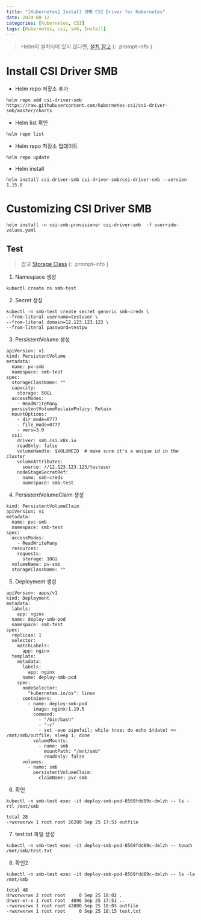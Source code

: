 ```yaml
---
title: "[Kubernetes] Install SMB CSI Driver for Kubernetes"
date: 2024-08-12
categories: [Kubernetes, CSI]
tags: [Kubernetes, csi, smb, Install]
---
```


> Helm이 설치되어 있지 않다면, [설치 참고](https://kyungryeol-yoon.github.io/posts/kubernetes-install-helm/)
{: .prompt-info }

# Install CSI Driver SMB
- Helm repo 저장소 추가
```
helm repo add csi-driver-smb https://raw.githubusercontent.com/kubernetes-csi/csi-driver-smb/master/charts
```

- Helm list 확인
```
helm repo list
```

- Helm repo 저장소 업데이트
```
helm repo update
```

- Helm install
```
helm install csi-driver-smb csi-driver-smb/csi-driver-smb --version 1.15.0
```

# Customizing CSI Driver SMB
```
helm install -n csi-smb-provisioner csi-driver-smb  -f override-values.yaml
```

## Test

> 참고 [Storage Class](https://github.com/kubernetes-csi/csi-driver-smb/blob/master/deploy/example/storageclass-smb.yaml)
{: .prompt-info }

1. Namespace 생성
```
kubectl create ns smb-test
```

2. Secret 생성
```
kubectl -n smb-test create secret generic smb-creds \
--from-literal username=testuser \
--from-literal domain=12.123.123.123 \
--from-literal password=testpw
```

3. PersistentVolume 생성
```
apiVersion: v1
kind: PersistentVolume
metadata:
  name: pv-smb
  namespace: smb-test
spec:
  storageClassName: ""
  capacity:
    storage: 50Gi
  accessModes:
    - ReadWriteMany
  persistentVolumeReclaimPolicy: Retain
  mountOptions:
    - dir_mode=0777
    - file_mode=0777
    - vers=3.0
  csi:
    driver: smb.csi.k8s.io
    readOnly: false
    volumeHandle: $VOLUMEID  # make sure it's a unique id in the cluster
    volumeAttributes:
      source: //12.123.123.123/testuser
    nodeStageSecretRef:
      name: smb-creds
      namespace: smb-test
```

4. PersistentVolumeClaim 생성
```
kind: PersistentVolumeClaim
apiVersion: v1
metadata:
  name: pvc-smb
  namespace: smb-test
spec:
  accessModes:
    - ReadWriteMany
  resources:
    requests:
      storage: 10Gi
  volumeName: pv-smb
  storageClassName: ""
```

5. Deployment 생성
```
apiVersion: apps/v1
kind: Deployment
metadata:
  labels:
    app: nginx
  name: deploy-smb-pod
  namespace: smb-test
spec:
  replicas: 1
  selector:
    matchLabels:
      app: nginx
  template:
    metadata:
      labels:
        app: nginx
      name: deploy-smb-pod
    spec:
      nodeSelector:
        "kubernetes.io/os": linux
      containers:
        - name: deploy-smb-pod
          image: nginx:1.19.5
          command:
            - "/bin/bash"
            - "-c"
            - set -euo pipefail; while true; do echo $(date) >> /mnt/smb/outfile; sleep 1; done
          volumeMounts:
            - name: smb
              mountPath: "/mnt/smb"
              readOnly: false
      volumes:
        - name: smb
          persistentVolumeClaim:
            claimName: pvc-smb
```

6. 확인
```
kubectl -n smb-test exec -it deploy-smb-pod-8569fdd89c-dmlzh -- ls -rtl /mnt/smb

total 28
-rwxrwxrwx 1 root root 26280 Sep 25 17:53 outfile
```

7. test.txt 파일 생성
```
kubectl -n smb-test exec -it deploy-smb-pod-8569fdd89c-dmlzh -- touch /mnt/smb/test.txt
```

8. 확인2
```
kubectl -n smb-test exec -it deploy-smb-pod-8569fdd89c-dmlzh -- ls -la /mnt/smb

total 48
drwxrwxrwx 2 root root     0 Sep 25 18:02 .
drwxr-xr-x 1 root root  4096 Sep 25 17:51 ..
-rwxrwxrwx 1 root root 43800 Sep 25 18:03 outfile
-rwxrwxrwx 1 root root     0 Sep 25 18:15 test.txt
```